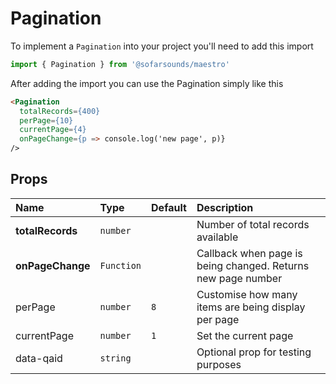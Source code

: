# Pagination

To implement a `Pagination` into your project you'll need to add this import
```js
import { Pagination } from '@sofarsounds/maestro'
```

After adding the import you can use the Pagination simply like this
```html
<Pagination
  totalRecords={400}
  perPage={10}
  currentPage={4}
  onPageChange={p => console.log('new page', p)}
/>
```

## Props

| Name             | Type       | Default         | Description                      |
| :------------    | :-----     | :-------------- | :------------------------------- |
| **totalRecords** | `number`   |                 | Number of total records available
| **onPageChange** | `Function` |                 | Callback when page is being changed. Returns new page number
| perPage          | `number`   | `8`             | Customise how many items are being display per page
| currentPage      | `number`   | `1`             | Set the current page
| data-qaid        | `string`   |                 | Optional prop for testing purposes


